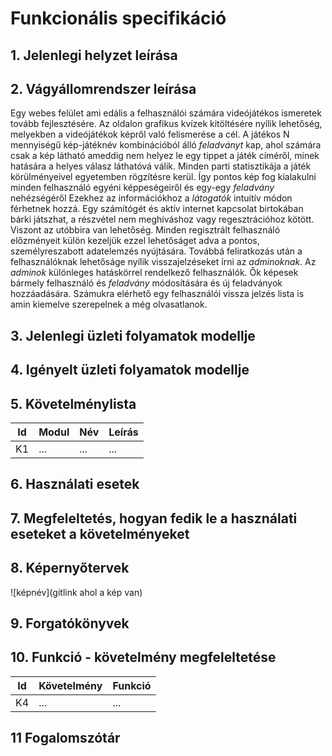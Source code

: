 # Funkcionális specifikáció
## 1. Jelenlegi helyzet leírása

## 2. Vágyállomrendszer leírása
Egy webes felület ami edális a felhasználói számára videójátékos ismeretek tovább fejlesztésére.
Az oldalon grafikus kvízek kitöltésére nyílik lehetőség, melyekben a videójátékok képről való felismerése a cél. A játékos N mennyiségű kép-játéknév kombinációból álló _feladványt_ kap, ahol számára csak a kép látható ameddig nem helyez le egy tippet a játék címéről, minek hatására a helyes válasz láthatóvá válik.
Minden parti statisztikája a játék körülményeivel egyetemben rögzítésre kerül. Így pontos kép fog kialakulni minden felhasználó egyéni képpeségeiről és egy-egy _feladvány_ nehézségéről Ezekhez az információkhoz a _látogatók_ intuitív módon férhetnek hozzá.
Egy számítógét és aktív internet kapcsolat birtokában bárki játszhat, a részvétel nem meghíváshoz vagy regesztrációhoz kötött. Viszont az utóbbira van lehetőség. Minden regisztrált felhasználó előzményeit külön kezeljük ezzel lehetőságet adva a pontos, személyreszabott adatelemzés nyújtására. Továbbá feliratkozás után a felhasználóknak lehetőságe nyílik visszajelzéseket írni az _adminoknak_.
Az _adminok_ különleges hatáskörrel rendelkező felhasználók. Ők képesek bármely felhasználó és _feladvány_ módosítására és új feladványok hozzáadására. Számukra elérhető egy felhasználói vissza jelzés lista is amin kiemelve szerepelnek a még olvasatlanok.

## 3. Jelenlegi üzleti folyamatok modellje

## 4. Igényelt üzleti folyamatok modellje

## 5. Követelménylista

| Id | Modul | Név | Leírás |
| :---: | --- | --- | --- |
| K1 | ...| ... | ... |

## 6. Használati esetek

## 7. Megfeleltetés, hogyan fedik le a használati eseteket a követelményeket

## 8. Képernyőtervek

![képnév](gitlink ahol a kép van)

## 9. Forgatókönyvek

## 10. Funkció - követelmény megfeleltetése

| Id | Követelmény | Funkció |
| :---: | --- | --- |
| K4 | ... | ... |

## 11 Fogalomszótár
